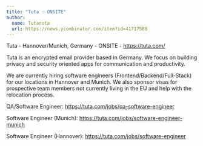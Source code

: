 ```yaml
---
title: "Tuta : ONSITE"
author:
  name: Tutanota
  url: https://news.ycombinator.com/item?id=41717588
---
```

Tuta - Hannover&#x2F;Munich, Germany - ONSITE - <a href="https:&#x2F;&#x2F;tuta.com&#x2F;" rel="nofollow">https:&#x2F;&#x2F;tuta.com&#x2F;</a>

Tuta is an encrypted email provider based in Germany. We focus on building privacy and security oriented apps for communication and productivity.

We are currently hiring software engineers (Frontend&#x2F;Backend&#x2F;Full-Stack) for our locations in Hannover and Munich. We also sponsor visas for prospective team members not currently living in the EU and help with the relocation process.

QA&#x2F;Software Engineer: <a href="https:&#x2F;&#x2F;tuta.com&#x2F;jobs&#x2F;qa-software-engineer" rel="nofollow">https:&#x2F;&#x2F;tuta.com&#x2F;jobs&#x2F;qa-software-engineer</a>

Software Engineer (Munich): <a href="https:&#x2F;&#x2F;tuta.com&#x2F;jobs&#x2F;software-engineer-munich" rel="nofollow">https:&#x2F;&#x2F;tuta.com&#x2F;jobs&#x2F;software-engineer-munich</a>

Software Engineer (Hannover): <a href="https:&#x2F;&#x2F;tuta.com&#x2F;jobs&#x2F;software-engineer" rel="nofollow">https:&#x2F;&#x2F;tuta.com&#x2F;jobs&#x2F;software-engineer</a>
<JobApplication />
